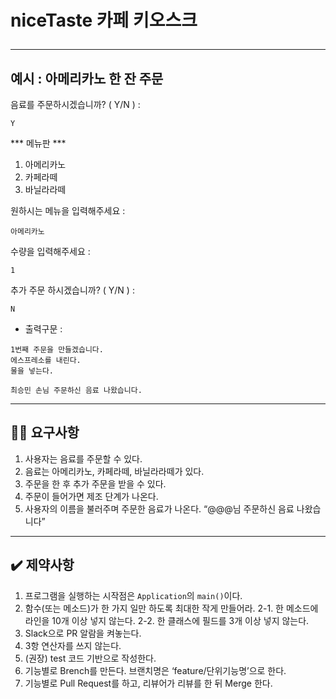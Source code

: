 # niceTaste 카페 키오스크 <hr>
## 예시 : 아메리카노 한 잔 주문

음료를 주문하시겠습니까? ( Y/N ) :

```
Y
```

*** 메뉴판 ***
1. 아메리카노
2. 카페라떼
3. 바닐라라떼

원하시는 메뉴을 입력해주세요 : 
``` 
아메리카노 
```

수량을 입력해주세요 : 
``` 
1 
```

추가 주문 하시겠습니까? ( Y/N ) :
```
N
```

* 출력구문 :
```
1번째 주문을 만들겠습니다.
에스프레소를 내린다.
물을 넣는다.

최승민 손님 주문하신 음료 나왔습니다.
```


<hr>

## ✍🏻 요구사항
1. 사용자는 음료를 주문할 수 있다.
2. 음료는 아메리카노, 카페라떼, 바닐라라떼가 있다.
3. 주문을 한 후 추가 주문을 받을 수 있다.
4. 주문이 들어가면 제조 단계가 나온다.
5. 사용자의 이름을 불러주며 주문한 음료가 나온다. “@@@님 주문하신 음료 나왔습니다”
<hr>

## ✔️ 제약사항
1. 프로그램을 실행하는 시작점은 `Application`의 `main()`이다.
2. 함수(또는 메소드)가 한 가지 일만 하도록 최대한 작게 만들어라.
   2-1. 한 메소드에 라인을 10개 이상 넣지 않는다.
   2-2. 한 클래스에 필드를 3개 이상 넣지 않는다.
3. Slack으로 PR 알람을 켜놓는다.
4. 3항 연산자를 쓰지 않는다.
5. (권장) test 코드 기반으로 작성한다.
6. 기능별로 Brench를 만든다. 브랜치명은 ‘feature/단위기능명’으로 한다.
7. 기능별로 Pull Request를 하고, 리뷰어가 리뷰를 한 뒤 Merge 한다.